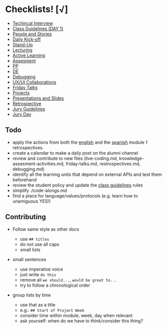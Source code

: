 
# Checklists! [√]

- [Techincal Interview](./technical-interview.md)
- [Class Guidelines (DAY 1)](./bcn-webdev-guidelines.md)
- [People and Stories](./people-and-stories.md)
- [Daily Kick-off](./daily-kick-off.md)
- [Stand-Up](./stand-up.md)
- [Lecturing](./lecture.md)
- [Active Learning](./active-learning.md)
- [Assesment](./assesment.md)
- [PP](./pair-programming.md)
- [DE](./daily-exercise.md)
- [Debugging](./debugging.md)
- [UX/UI Collaborations](./ux-ui-collaborations.md)
- [Friday Talks](./friday-talks.md)
- [Projects](./projects/projects.md)
- [Presentations and Slides](./presentations.md)
- [Retrospective](./retrospectives.md)
- [Jury Guidelines](./jury-guidelines.md)
- [Jury Day](./jury-day.md)




## Todo
- apply the actions from both the [english](./en-0618-module1-retrospective.md) and the [spanish](./es0618-module1-retrospective.md) module 1 retrospectives.
- create a calendar to make a daily post on the alumni channel 
- review and contribute to new files (live-coding.md, knowledge-assesment-activities.md, friday-talks.md, restrospectives.md, debugging.md)
- identify all the learning units that depend on external APIs and test them beforehand
- review the student policy and update the [class guidelines](./bcn-webdev-guidelines.md) rules
- simplify ./code-alongs.md
- find a place for language/values/protocols (e.g. learn how to unamiguous YES!)

## Contributing

- Follow same style as other docs
  - use `## titles`
  - do not use all caps
  - small lists

- small sentences
  - use imperative voice
  - just write `do this`
  - remove all `we should...`, `would be great to...`
  - try to follow a chronological order

- group lists by time
  - use that as a title
  - e.g.: `## Start of Project Week`
  - consider time within module, week, day when relevant
  - ask yourself: when do we have to think/consider this thing?
